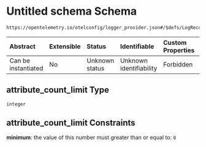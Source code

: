 # Untitled schema Schema

```txt
https://opentelemetry.io/otelconfig/logger_provider.json#/$defs/LogRecordLimits/properties/attribute_count_limit
```



| Abstract            | Extensible | Status         | Identifiable            | Custom Properties | Additional Properties | Access Restrictions | Defined In                                                                       |
| :------------------ | :--------- | :------------- | :---------------------- | :---------------- | :-------------------- | :------------------ | :------------------------------------------------------------------------------- |
| Can be instantiated | No         | Unknown status | Unknown identifiability | Forbidden         | Allowed               | none                | [logger\_provider.json\*](../schema/logger_provider.json "open original schema") |

## attribute\_count\_limit Type

`integer`

## attribute\_count\_limit Constraints

**minimum**: the value of this number must greater than or equal to: `0`
